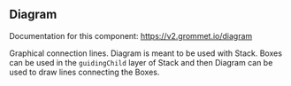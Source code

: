 ## Diagram
Documentation for this component: https://v2.grommet.io/diagram

Graphical connection lines. Diagram is meant to be used with Stack.
Boxes can be used in the `guidingChild` layer of Stack and then
Diagram can be used to draw lines connecting the Boxes.